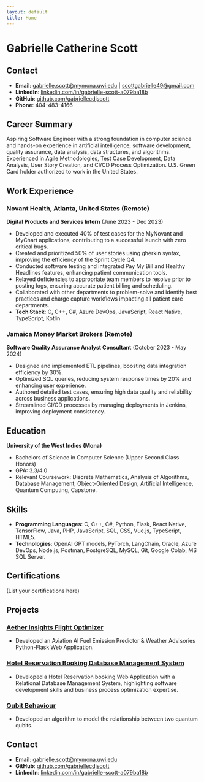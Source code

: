 ```yaml
---
layout: default
title: Home
---
```


# Gabrielle Catherine Scott

## Contact
- **Email**: gabrielle.scott@mymona.uwi.edu | scottgabrielle49@gmail.com
- **LinkedIn**: [linkedin.com/in/gabrielle-scott-a079ba18b](https://www.linkedin.com/in/gabrielle-scott-a079ba18b/)
- **GitHub**: [github.com/gabriellecdjscott](https://github.com/gabriellecdjscott)
- **Phone**: 404-483-4166

## Career Summary
Aspiring Software Engineer with a strong foundation in computer science and hands-on experience in artificial intelligence, software development, quality assurance, data analysis, data structures, and algorithms. Experienced in Agile Methodologies, Test Case Development, Data Analysis, User Story Creation, and CI/CD Process Optimization. U.S. Green Card holder authorized to work in the United States.

## Work Experience
### Novant Health, Atlanta, United States (Remote)
**Digital Products and Services Intern** (June 2023 - Dec 2023)
- Developed and executed 40% of test cases for the MyNovant and MyChart applications, contributing to a successful launch with zero critical bugs.
- Created and prioritized 50% of user stories using gherkin syntax, improving the efficiency of the Sprint Cycle Q4.
- Conducted software testing and integrated Pay My Bill and Healthy Headlines features, enhancing patient communication tools.
- Relayed deficiencies to appropriate team members to resolve prior to posting logs, ensuring accurate patient billing and scheduling.
- Collaborated with other departments to problem-solve and identify best practices and charge capture workflows impacting all patient care departments.
- **Tech Stack**: C, C++, C#, Azure DevOps, JavaScript, React Native, TypeScript, Kotlin

### Jamaica Money Market Brokers (Remote)
**Software Quality Assurance Analyst Consultant** (October 2023 - May 2024)
- Designed and implemented ETL pipelines, boosting data integration efficiency by 30%.
- Optimized SQL queries, reducing system response times by 20% and enhancing user experience.
- Authored detailed test cases, ensuring high data quality and reliability across business applications.
- Streamlined CI/CD processes by managing deployments in Jenkins, improving deployment consistency.

## Education
**University of the West Indies (Mona)**
- Bachelors of Science in Computer Science (Upper Second Class Honors)
- GPA: 3.3/4.0
- Relevant Coursework: Discrete Mathematics, Analysis of Algorithms, Database Management, Object-Oriented Design, Artificial Intelligence, Quantum Computing, Capstone.

## Skills
- **Programming Languages**: C, C++, C#, Python, Flask, React Native, TensorFlow, Java, PHP, JavaScript, SQL, CSS, Vue.js, TypeScript, HTML5.
- **Technologies**: OpenAI GPT models, PyTorch, LangChain, Oracle, Azure DevOps, Node.js, Postman, PostgreSQL, MySQL, Git, Google Colab, MS SQL Server.

## Certifications
(List your certifications here)

## Projects
### [Aether Insights Flight Optimizer](https://aetherinsights.weebly.com)
- Developed an Aviation AI Fuel Emission Predictor & Weather Advisories Python-Flask Web Application.

### [Hotel Reservation Booking Database Management System](https://github.com/gabriellecdjscott/HotelReservationDBMS)
- Developed a Hotel Reservation booking Web Application with a Relational Database Management System, highlighting software development skills and business process optimization expertise.

### [Qubit Behaviour](https://github.com/gabriellecdjscott/QubitBehaviour.git)
- Developed an algorithm to model the relationship between two quantum qubits.

## Contact
- **Email**: gabrielle.scott@mymona.uwi.edu
- **GitHub**: [github.com/gabriellecdjscott](https://github.com/gabriellecdjscott)
- **LinkedIn**: [linkedin.com/in/gabrielle-scott-a079ba18b](https://www.linkedin.com/in/gabrielle-scott-a079ba18b/)
